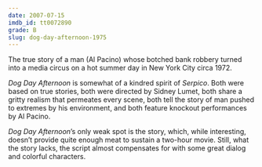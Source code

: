 ```yaml
---
date: 2007-07-15
imdb_id: tt0072890
grade: B
slug: dog-day-afternoon-1975
---
```


The true story of a man (Al Pacino) whose botched bank robbery turned into a media circus on a hot summer day in New York City circa 1972.

_Dog Day Afternoon_ is somewhat of a kindred spirit of <span data-imdb-id="tt0070666">_Serpico_</span>. Both were based on true stories, both were directed by Sidney Lumet, both share a gritty realism that permeates every scene, both tell the story of man pushed to extremes by his environment, and both feature knockout performances by Al Pacino.

_Dog Day Afternoon_’s only weak spot is the story, which, while interesting, doesn’t provide quite enough meat to sustain a two-hour movie. Still, what the story lacks, the script almost compensates for with some great dialog and colorful characters.
